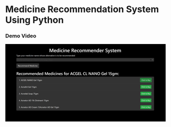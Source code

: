 # Medicine Recommendation System Using Python


### Demo Video

[![Watch the demo video](image.png)](https://www.youtube.com/watch?v=WAuEqjVhowI)
